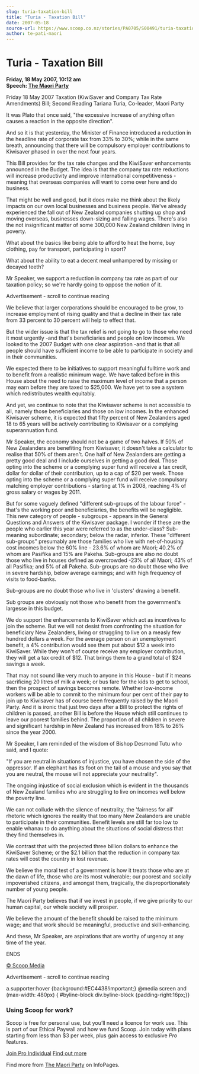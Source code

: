 ```yaml
---
slug: turia-taxation-bill
title: "Turia - Taxation Bill"
date: 2007-05-18
source-url: https://www.scoop.co.nz/stories/PA0705/S00491/turia-taxation-bill.htm
author: te-pati-maori
---
```

Turia - Taxation Bill
=====================

**Friday, 18 May 2007, 10:12 am**  
**Speech: [The Maori Party](https://info.scoop.co.nz/The_Maori_Party)**

Friday 18 May 2007 Taxation (KiwiSaver and Company Tax Rate Amendments) Bill; Second Reading Tariana Turia, Co-leader, Maori Party

It was Plato that once said, "the excessive increase of anything often causes a reaction in the opposite direction".

And so it is that yesterday, the Minister of Finance introduced a reduction in the headline rate of corporate tax from 33% to 30%; while in the same breath, announcing that there will be compulsory employer contributions to Kiwisaver phased in over the next four years.

This Bill provides for the tax rate changes and the KiwiSaver enhancements announced in the Budget. The idea is that the company tax rate reductions will increase productivity and improve international competitiveness - meaning that overseas companies will want to come over here and do business.

That might be well and good, but it does make me think about the likely impacts on our own local businesses and business people. We've already experienced the fall out of New Zealand companies shutting up shop and moving overseas, businesses down-sizing and falling wages. There's also the not insignificant matter of some 300,000 New Zealand children living in poverty.

What about the basics like being able to afford to heat the home, buy clothing, pay for transport, participating in sport?

What about the ability to eat a decent meal unhampered by missing or decayed teeth?

Mr Speaker, we support a reduction in company tax rate as part of our taxation policy; so we're hardly going to oppose the notion of it.

Advertisement - scroll to continue reading





We believe that larger corporations should be encouraged to be grow, to increase employment of rising quality and that a decline in their tax rate from 33 percent to 30 percent will help to effect that.

But the wider issue is that the tax relief is not going to go to those who need it most urgently -and that's beneficiaries and people on low incomes. We looked to the 2007 Budget with one clear aspiration -and that is that all people should have sufficient income to be able to participate in society and in their communities.

We expected there to be initiatives to support meaningful fulltime work and to benefit from a realistic minimum wage. We have talked before in this House about the need to raise the maximum level of income that a person may earn before they are taxed to $25,000. We have yet to see a system which redistributes wealth equitably.

And yet, we continue to note that the Kiwisaver scheme is not accessible to all, namely those beneficiaries and those on low incomes. In the enhanced Kiwisaver scheme, it is expected that fifty percent of New Zealanders aged 18 to 65 years will be actively contributing to Kiwisaver or a complying superannuation fund.

Mr Speaker, the economy should not be a game of two halves. If 50% of New Zealanders are benefiting from Kiwisaver, it doesn't take a calculator to realise that 50% of them aren't. One half of New Zealanders are getting a pretty good deal and I include ourselves in getting a good deal. Those opting into the scheme or a complying super fund will receive a tax credit, dollar for dollar of their contribution, up to a cap of $20 per week. Those opting into the scheme or a complying super fund will receive compulsory matching employer contributions - starting at 1% in 2008, reaching 4% of gross salary or wages by 2011.

But for some vaguely defined "different sub-groups of the labour force" - that's the working poor and beneficiaries, the benefits will be negligible. This new category of people - subgroups - appears in the General Questions and Answers of the Kiwisaver package. I wonder if these are the people who earlier this year were referred to as the under-class? Sub- meaning subordinate; secondary; below the radar, inferior. These "different sub-groups" presumably are those families who live with net-of-housing cost incomes below the 60% line - 23.6% of whom are Maori; 40.2% of whom are Pasifika and 15% are Pakeha. Sub-groups are also no doubt those who live in houses defined as overcrowded -23% of all Maori; 43% of all Pasifika; and 5% of all Pakeha. Sub-groups are no doubt those who live in severe hardship, below average earnings; and with high frequency of visits to food-banks.

Sub-groups are no doubt those who live in 'clusters' drawing a benefit.

Sub groups are obviously not those who benefit from the government's largesse in this budget.

We do support the enhancements to KiwiSaver which act as incentives to join the scheme. But we will not desist from confronting the situation for beneficiary New Zealanders, living or struggling to live on a measly few hundred dollars a week. For the average person on an unemployment benefit, a 4% contribution would see them put about $12 a week into KiwiSaver. While they won't of course receive any employer contribution, they will get a tax credit of $12. That brings them to a grand total of $24 savings a week.

That may not sound like very much to anyone in this House - but if it means sacrificing 20 litres of milk a week; or bus fare for the kids to get to school, then the prospect of savings becomes remote. Whether low-income workers will be able to commit to the minimum four per cent of their pay to join up to Kiwisaver has of course been frequently raised by the Maori Party. And it is ironic that just two days after a Bill to protect the rights of children is passed, another Bill is before the House which still continues to leave our poorest families behind. The proportion of all children in severe and significant hardship in New Zealand has increased from 18% to 26% since the year 2000.

Mr Speaker, I am reminded of the wisdom of Bishop Desmond Tutu who said, and I quote:

"If you are neutral in situations of injustice, you have chosen the side of the oppressor. If an elephant has its foot on the tail of a mouse and you say that you are neutral, the mouse will not appreciate your neutrality".

The ongoing injustice of social exclusion which is evident in the thousands of New Zealand families who are struggling to live on incomes well below the poverty line.

We can not collude with the silence of neutrality, the 'fairness for all' rhetoric which ignores the reality that too many New Zealanders are unable to participate in their communities. Benefit levels are still far too low to enable whanau to do anything about the situations of social distress that they find themselves in.

We contrast that with the projected three billion dollars to enhance the KiwiSaver Scheme; or the $2.1 billion that the reduction in company tax rates will cost the country in lost revenue.

We believe the moral test of a government is how it treats those who are at the dawn of life, those who are its most vulnerable; our poorest and socially impoverished citizens, and amongst them, tragically, the disproportionately number of young people.

The Maori Party believes that if we invest in people, if we give priority to our human capital, our whole society will prosper.

We believe the amount of the benefit should be raised to the minimum wage; and that work should be meaningful, productive and skill-enhancing.

And these, Mr Speaker, are aspirations that are worthy of urgency at any time of the year.

ENDS

[© Scoop Media](http://www.scoop.co.nz/about/terms.html)  

Advertisement - scroll to continue reading



a.supporter:hover {background:#EC4438!important;} @media screen and (max-width: 480px) { #byline-block div.byline-block {padding-right:16px;}}

### Using Scoop for work?

Scoop is free for personal use, but you’ll need a licence for work use. This is part of our Ethical Paywall and how we fund Scoop. Join today with plans starting from less than $3 per week, plus gain access to exclusive _Pro_ features.  
  
[Join Pro Individual](https://pro.scoop.co.nz/Individual/?from=ProIn24) [Find out more](https://pro.scoop.co.nz/using-scoop-for-work/?from=ProIn24)

Find more from [The Maori Party](https://info.scoop.co.nz/The_Maori_Party) on InfoPages.